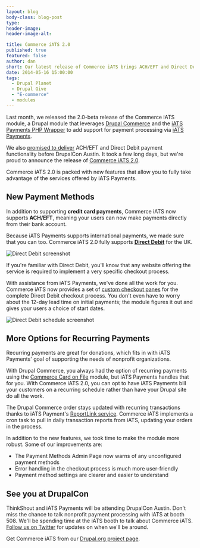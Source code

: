 ```yaml
---
layout: blog
body-class: blog-post
type:
header-image:
header-image-alt:

title: Commerce iATS 2.0
published: true
featured: false
author: dan
short: Our latest release of Commerce iATS brings ACH/EFT and Direct Debit payments.
date: 2014-05-16 15:00:00
tags:
  - Drupal Planet
  - Drupal Give
  - "E-commerce"
  - modules
---
```


Last month, we released the 2.0-beta release of the Commerce iATS module, a Drupal module that leverages [Drupal Commerce](https://drupal.org/project/commerce) and the [iATS Payments PHP Wrapper](http://thinkshout.com/blog/2014/03/announcing-iats-php-wrapper/) to add support for payment processing via [iATS Payments](http://home.iatspayments.com/).

We also [promised to deliver](http://thinkshout.com/blog/2014/04/refactoring-the-iats-drupal-module/) ACH/EFT and Direct Debit payment functionality before DrupalCon Austin. It took a few long days, but we're proud to announce the release of [Commerce iATS 2.0](https://drupal.org/project/commerce_iats).

Commerce iATS 2.0 is packed with new features that allow you to fully take advantage of the services offered by iATS Payments.

## New Payment Methods

In addition to supporting **credit card payments**, Commerce iATS now supports **ACH/EFT**, meaning your users can now make payments directly from their bank account.

Because iATS Payments supports international payments, we made sure that you can too. Commerce iATS 2.0 fully supports **[Direct Debit](http://en.wikipedia.org/wiki/Direct_debit)** for the UK.

![Direct Debit screenshot](/assets/images/blog/commerce-iats-direct-debit-declaration.png "Setting up a Direct Debit")

If you're familiar with Direct Debit, you'll know that any website offering the service is required to implement a very specific checkout process.

With assistance from iATS Payments, we've done all the work for you. Commerce iATS now provides a set of [custom checkout panes](https://drupal.org/node/2268891) for the complete Direct Debit checkout process. You don't even have to worry about the 12-day lead time on initial payments; the module figures it out and gives your users a choice of start dates.

![Direct Debit schedule screenshot](/assets/images/blog/commerce-iats-direct-debit-schedule.png "Setting up a Direct Debit schedule")

## More Options for Recurring Payments

Recurring payments are great for donations, which fits in with iATS Payments' goal of supporting the needs of nonprofit organizations.

With Drupal Commerce, you always had the option of recurring payments using the [Commerce Card on File](https://drupal.org/project/commerce_cardonfile) module, but iATS Payments handles that for you. With Commerce iATS 2.0, you can opt to have iATS Payments bill your customers on a recurring schedule rather than have your Drupal site do all the work.

The Drupal Commerce order stays updated with recurring transactions thanks to iATS Payment's [ReportLink service](http://home.iatspayments.com/sites/default/files/iats_webservices_reportlink_version_4.0.pdf). Commerce iATS implements a cron task to pull in daily transaction reports from iATS, updating your orders in the process.

In addition to the new features, we took time to make the module more robust. Some of our improvements are:

* The Payment Methods Admin Page now warns of any unconfigured payment methods
* Error handling in the checkout process is much more user-friendly
* Payment method settings are clearer and easier to understand

## See you at DrupalCon

ThinkShout and iATS Payments will be attending DrupalCon Austin. Don't miss the chance to talk nonprofit payment processing with iATS at booth 508. We'll be spending time at the iATS booth to talk about Commerce iATS. [Follow us on Twitter](https://twitter.com/thinkshout) for updates on when we'll be around.

Get Commerce iATS from our [Drupal.org project page](https://drupal.org/project/commerce_iats).
